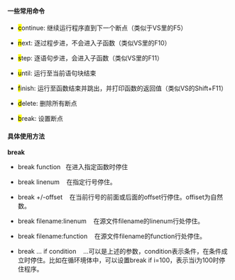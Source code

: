#### 一些常用命令

* <mark>c</mark>ontinue: 继续运行程序直到下一个断点（类似于VS里的F5）

* <mark>n</mark>ext: 逐过程步进，不会进入子函数（类似VS里的F10）

* <mark>s</mark>tep: 逐语句步进，会进入子函数（类似VS里的F11）

* <mark>u</mark>ntil: 运行至当前语句块结束

* <mark>f</mark>inish: 运行至函数结束并跳出，并打印函数的返回值（类似VS的Shift+F11）

* <mark>d</mark>elete: 删除所有断点

* <mark>b</mark>reak: 设置断点

#### 具体使用方法

**break**

* break function   在进入指定函数时停住

* break linenum    在指定行号停住。

* break +/-offset    在当前行号的前面或后面的offset行停住。offiset为自然数。

* break filename:linenum    在源文件filename的linenum行处停住。

* break filename:function    在源文件filename的function行处停住。

* break ... if condition    ...可以是上述的参数，condition表示条件，在条件成立时停住。比如在循环境体中，可以设置break if i=100，表示当i为100时停住程序。
